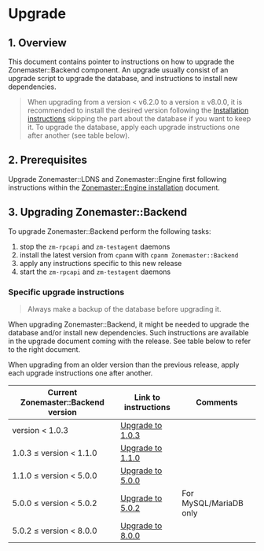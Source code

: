 # Upgrade

## 1. Overview

This document contains pointer to instructions on how to upgrade the
Zonemaster::Backend component. An upgrade usually consist of an upgrade script
to upgrade the database, and instructions to install new dependencies.

> When upgrading from a version < v6.2.0 to a version ≥ v8.0.0, it is
> recommended to install the desired version following the [Installation
> instructions] skipping the part about the database if you want to keep it. To
> upgrade the database, apply each upgrade instructions one after another (see
> table below).

## 2. Prerequisites

Upgrade Zonemaster::LDNS and Zonemaster::Engine first following instructions
within the [Zonemaster::Engine installation] document.

## 3. Upgrading Zonemaster::Backend

To upgrade Zonemaster::Backend perform the following tasks:

  1. stop the `zm-rpcapi` and `zm-testagent` daemons
  2. install the latest version from `cpanm` with `cpanm Zonemaster::Backend`
  3. apply any instructions specific to this new release
  4. start the `zm-rpcapi` and `zm-testagent` daemons


### Specific upgrade instructions

> Always make a backup of the database before upgrading it.

When upgrading Zonemaster::Backend, it might be needed to upgrade the database
and/or install new dependencies. Such instructions are available in the upgrade
document coming with the release. See table below to refer to the right
document.

When upgrading from an older version than the previous release, apply each
upgrade instructions one after another.

Current Zonemaster::Backend version | Link to instructions | Comments
------------------------------------|----------------------|-----------------------
 version < 1.0.3                    | [Upgrade to 1.0.3]   |
 1.0.3 ≤ version < 1.1.0            | [Upgrade to 1.1.0]   |
 1.1.0 ≤ version < 5.0.0            | [Upgrade to 5.0.0]   |
 5.0.0 ≤ version < 5.0.2            | [Upgrade to 5.0.2]   | For MySQL/MariaDB only
 5.0.2 ≤ version < 8.0.0            | [Upgrade to 8.0.0]   |


[Installation instructions]: Installation.md
[Upgrade to 1.0.3]:  upgrade/upgrade_zonemaster_backend_ver_1.0.3.md
[Upgrade to 1.1.0]:  upgrade/upgrade_zonemaster_backend_ver_1.1.0.md
[Upgrade to 5.0.0]:  upgrade/upgrade_zonemaster_backend_ver_5.0.0.md
[Upgrade to 5.0.2]:  upgrade/upgrade_zonemaster_backend_ver_5.0.2.md
[Upgrade to 8.0.0]:  upgrade/upgrade_zonemaster_backend_ver_8.0.0.md
[Zonemaster::Engine installation]: https://github.com/zonemaster/zonemaster-engine/blob/master/docs/Installation.md
